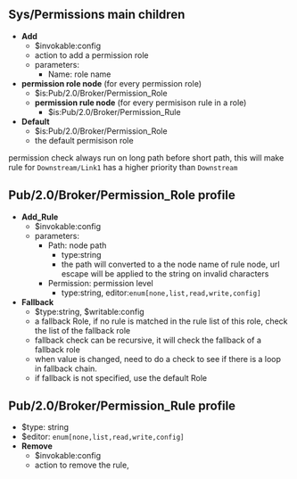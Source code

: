 ## Sys/Permissions main children
* **Add**
  * $invokable:config
  * action to add a permission role
  * parameters:
    * Name: role name
* **permission role node** (for every permission role)
  * $is:Pub/2.0/Broker/Permission_Role 
  * **permission rule node** (for every permisison rule in a role)
    * $is:Pub/2.0/Broker/Permission_Rule 
* **Default**
  * $is:Pub/2.0/Broker/Permission_Role
  * the default permisison role

permission check always run on long path before short path, this will make rule for `Downstream/Link1` has a higher priority than `Downstream`

## Pub/2.0/Broker/Permission_Role profile
* **Add_Rule**
  * $invokable:config
  * parameters:
    * Path: node path
      * type:string
      * the path will converted to a the node name of rule node, url escape will be applied to the string on invalid characters
    * Permission: permission level
      * type:string, editor:`enum[none,list,read,write,config]`
* **Fallback**
  * $type:string, $writable:config
  * a fallback Role, if no rule is matched in the rule list of this role, check the list of the fallback role
  * fallback check can be recursive, it will check the fallback of a fallback role
  * when value is changed, need to do a check to see if there is a loop in fallback chain.
  * if fallback is not specified, use the default Role


## Pub/2.0/Broker/Permission_Rule profile
* $type: string
* $editor: `enum[none,list,read,write,config]`
* **Remove**
  * $invokable:config
  * action to remove the rule, 
